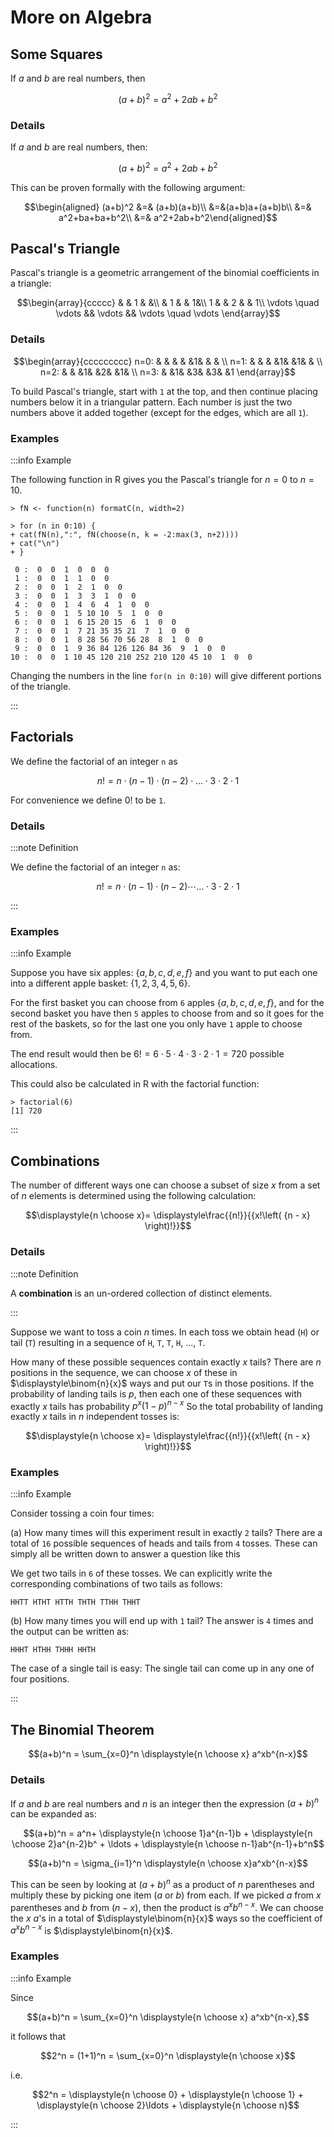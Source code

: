 # More on Algebra

## Some Squares

If $a$ and $b$ are real numbers, then

$$(a+b)^2=a^2+2ab+b^2$$

### Details

If $a$ and $b$ are real numbers, then:

$$(a+b)^2=a^2+2ab+b^2$$

This can be proven formally with the following argument:

$$\begin{aligned} (a+b)^2 &=& (a+b)(a+b)\\ &=&(a+b)a+(a+b)b\\ &=& a^2+ba+ba+b^2\\ &=& a^2+2ab+b^2\end{aligned}$$

## Pascal's Triangle

Pascal's triangle is a geometric arrangement of the binomial coefficients in a triangle:

$$\begin{array}{ccccc} & & 1 & &\\ & 1 & & 1&\\ 1 & & 2 & & 1\\ \vdots \quad \vdots && \vdots && \vdots \quad \vdots \end{array}$$

### Details

$$\begin{array}{ccccccccc} n=0: & & & & &1& & & \\ n=1: & & & &1& &1& & \\ n=2: & & &1& &2& &1& \\ n=3: & &1& &3& &3& &1 \end{array}$$

To build Pascal's triangle, start with `1` at the top, and then continue placing numbers below it in a triangular pattern.
Each number is just the two numbers above it added together (except for the edges, which are all `1`).

### Examples

:::info Example

The following function in R gives you the Pascal's triangle for $n=0$ to $n=10$.

```text
> fN <- function(n) formatC(n, width=2)

> for (n in 0:10) {
+ cat(fN(n),":", fN(choose(n, k = -2:max(3, n+2))))
+ cat("\n")
+ }

 0 :  0  0  1  0  0  0
 1 :  0  0  1  1  0  0
 2 :  0  0  1  2  1  0  0
 3 :  0  0  1  3  3  1  0  0
 4 :  0  0  1  4  6  4  1  0  0
 5 :  0  0  1  5 10 10  5  1  0  0
 6 :  0  0  1  6 15 20 15  6  1  0  0
 7 :  0  0  1  7 21 35 35 21  7  1  0  0
 8 :  0  0  1  8 28 56 70 56 28  8  1  0  0
 9 :  0  0  1  9 36 84 126 126 84 36  9  1  0  0
10 :  0  0  1 10 45 120 210 252 210 120 45 10  1  0  0
```

Changing the numbers in the line `for(n in 0:10)` will give different portions of the triangle.

:::

## Factorials

We define the factorial of an integer `n` as

$$n!= n\cdot(n-1) \cdot(n-2)\cdot \ldots \cdot 3 \cdot 2 \cdot 1$$

For convenience we define $0!$ to be `1`.

### Details

:::note Definition

We define the factorial of an integer `n` as:

$$n!= n\cdot(n-1) \cdot(n-2)\cdots \ldots \cdot 3 \cdot 2 \cdot 1$$

:::

### Examples

:::info Example

Suppose you have six apples: $\{a, b, c, d, e, f\}$ and you want to put each one into a different apple basket: $\{1,2,3,4,5,6\}$.

For the first basket you can choose from `6` apples $\{a, b, c, d, e,f\}$, and for the second basket you have then `5` apples to choose from and so it goes for the rest of the baskets, so for the last one you only have `1` apple to choose from.

The end result would then be $6! = 6 \cdot 5 \cdot 4 \cdot 3 \cdot 2 \cdot 1 = 720$ possible allocations.

This could also be calculated in R with the factorial function:

```text
> factorial(6)
[1] 720
```

:::

## Combinations

The number of different ways one can choose a subset of size $x$ from a set of $n$ elements is determined using the following calculation:

$$\displaystyle{n \choose x}= \displaystyle\frac{{n!}}{{x!\left( {n - x} \right)!}}$$

### Details

:::note Definition

A **combination** is an un-ordered collection of distinct elements.

:::

Suppose we want to toss a coin $n$ times.
In each toss we obtain head (`H`) or tail (`T`) resulting in a sequence of `H`, `T`, `T`, `H`, ..., `T`.

How many of these possible sequences contain exactly $x$ tails?
There are $n$ positions in the sequence, we can choose $x$ of these in $\displaystyle\binom{n}{x}$ ways and put our `T`s in those positions.
If the probability of landing tails is $p$, then each one of these sequences with exactly $x$ tails has probability $p^x(1-p)^{n-x}$
So the total probability of landing exactly $x$ tails in $n$ independent tosses is:

$$\displaystyle{n \choose x}= \displaystyle\frac{{n!}}{{x!\left( {n - x} \right)!}}$$

### Examples

:::info Example

Consider tossing a coin four times:

(a) How many times will this experiment result in exactly `2` tails?
There are a total of `16` possible sequences of heads and tails from `4` tosses.
These can simply all be written down to answer a question like this

We get two tails in `6` of these tosses.
We can explicitly write the corresponding combinations of two tails as follows:

```text
HHTT HTHT HTTH THTH TTHH THHT
```

(b) How many times you will end up with `1` tail? The answer is `4` times and the output can be written as:

```text
HHHT HTHH THHH HHTH
```

The case of a single tail is easy: The single tail can come up in any one of four positions.

:::

## The Binomial Theorem

$$(a+b)^n = \sum_{x=0}^n \displaystyle{n \choose x} a^xb^{n-x}$$

### Details

If $a$ and $b$ are real numbers and $n$ is an integer then the expression $(a+b)^n$ can be expanded as:

$$(a+b)^n = a^n+ \displaystyle{n \choose 1}a^{n-1}b + \displaystyle{n \choose 2}a^{n-2}b^ + \ldots + \displaystyle{n \choose n-1}ab^{n-1}+b^n$$

$$(a+b)^n = \sigma_{i=1}^n \displaystyle{n \choose x}a^xb^{n-x}$$

This can be seen by looking at $(a+b)^n$ as a product of $n$ parentheses and multiply these by picking one item ($a$ or $b$) from each.
If we picked $a$ from $x$ parentheses and $b$ from $(n-x)$, then the product is $a^x b^{n-x}$.
We can choose the $x$ $a$'s in a total of $\displaystyle\binom{n}{x}$ ways so the coefficient of $a^x b^{n-x}$ is $\displaystyle\binom{n}{x}$.

### Examples

:::info Example

Since

$$(a+b)^n = \sum_{x=0}^n \displaystyle{n \choose x} a^xb^{n-x},$$

it follows that

$$2^n = (1+1)^n = \sum_{x=0}^n \displaystyle{n \choose x}$$

i.e.

$$2^n = \displaystyle{n \choose 0} + \displaystyle{n \choose 1} + \displaystyle{n \choose 2}\ldots + \displaystyle{n \choose n}$$

:::

